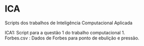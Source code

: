 # ICA
Scripts dos trabalhos de Inteligência Computacional Aplicada 

ICA1: Script para a questão 1 do trabalho computacional 1.  
Forbes.csv : Dados de Forbes para ponto de ebulição e pressão.

